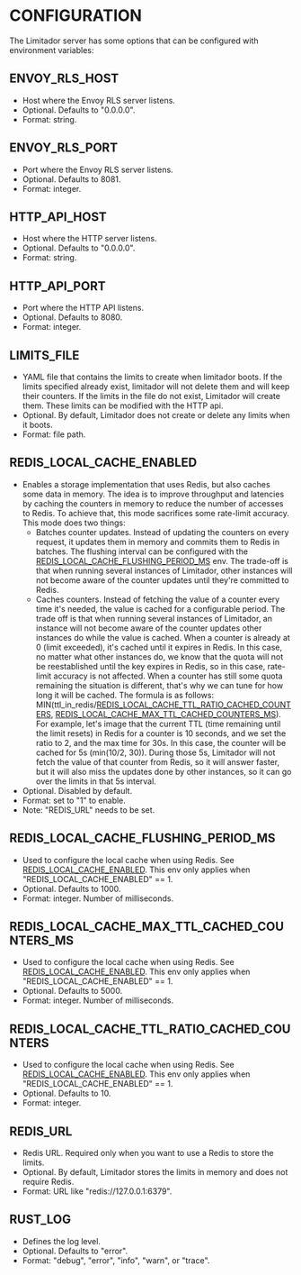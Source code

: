# CONFIGURATION

The Limitador server has some options that can be configured with environment
variables:

## ENVOY_RLS_HOST

- Host where the Envoy RLS server listens.
- Optional. Defaults to "0.0.0.0".
- Format: string.


## ENVOY_RLS_PORT

- Port where the Envoy RLS server listens.
- Optional. Defaults to 8081.
- Format: integer.


## HTTP_API_HOST

- Host where the HTTP server listens.
- Optional. Defaults to "0.0.0.0".
- Format: string.


## HTTP_API_PORT

- Port where the HTTP API listens.
- Optional. Defaults to 8080.
- Format: integer.


## LIMITS_FILE

- YAML file that contains the limits to create when limitador boots. If the
limits specified already exist, limitador will not delete them and will keep
their counters. If the limits in the file do not exist, Limitador will create
them. These limits can be modified with the HTTP api.
- Optional. By default, Limitador does not create or delete any limits when it
boots.
- Format: file path.


## REDIS_LOCAL_CACHE_ENABLED

- Enables a storage implementation that uses Redis, but also caches some data in
memory. The idea is to improve throughput and latencies by caching the counters
in memory to reduce the number of accesses to Redis. To achieve that, this mode
sacrifices some rate-limit accuracy. This mode does two things:
    - Batches counter updates. Instead of updating the counters on every
    request, it updates them in memory and commits them to Redis in batches. The
    flushing interval can be configured with the
    [REDIS_LOCAL_CACHE_FLUSHING_PERIOD_MS](#redis_local_cache_flushing_period_ms)
    env. The trade-off is that when running several instances of Limitador,
    other instances will not become aware of the counter updates until they're
    committed to Redis.
    - Caches counters. Instead of fetching the value of a counter every time
    it's needed, the value is cached for a configurable period. The trade off is
    that when running several instances of Limitador, an instance will not
    become aware of the counter updates other instances do while the value is
    cached. When a counter is already at 0 (limit exceeded), it's cached until
    it expires in Redis. In this case, no matter what other instances do, we
    know that the quota will not be reestablished until the key expires in
    Redis, so in this case, rate-limit accuracy is not affected. When a counter
    has still some quota remaining the situation is different, that's why we can
    tune for how long it will be cached. The formula is as follows:
    MIN(ttl_in_redis/[REDIS_LOCAL_CACHE_TTL_RATIO_CACHED_COUNTERS](#redis_local_cache_ttl_ratio_cached_counters),
    [REDIS_LOCAL_CACHE_MAX_TTL_CACHED_COUNTERS_MS](#redis_local_cache_max_ttl_cached_counters_ms)).
    For example, let's image that the current TTL (time remaining until the
    limit resets) in Redis for a counter is 10 seconds, and we set the ratio to
    2, and the max time for 30s. In this case, the counter will be cached for 5s
    (min(10/2, 30)). During those 5s, Limitador will not fetch the value of that
    counter from Redis, so it will answer faster, but it will also miss the
    updates done by other instances, so it can go over the limits in that 5s
    interval.
- Optional. Disabled by default.
- Format: set to "1" to enable.
- Note: "REDIS_URL" needs to be set.


## REDIS_LOCAL_CACHE_FLUSHING_PERIOD_MS

- Used to configure the local cache when using Redis. See
[REDIS_LOCAL_CACHE_ENABLED](#redis_local_cache_enabled). This env only applies
when "REDIS_LOCAL_CACHE_ENABLED" == 1.
- Optional. Defaults to 1000.
- Format: integer. Number of milliseconds.


## REDIS_LOCAL_CACHE_MAX_TTL_CACHED_COUNTERS_MS

- Used to configure the local cache when using Redis. See
[REDIS_LOCAL_CACHE_ENABLED](#redis_local_cache_enabled). This env only applies
when "REDIS_LOCAL_CACHE_ENABLED" == 1.
- Optional. Defaults to 5000.
- Format: integer. Number of milliseconds.


## REDIS_LOCAL_CACHE_TTL_RATIO_CACHED_COUNTERS

- Used to configure the local cache when using Redis. See
[REDIS_LOCAL_CACHE_ENABLED](#redis_local_cache_enabled). This env only applies
when "REDIS_LOCAL_CACHE_ENABLED" == 1.
- Optional. Defaults to 10.
- Format: integer.


## REDIS_URL

- Redis URL. Required only when you want to use a Redis to store the limits.
- Optional. By default, Limitador stores the limits in memory and does not
require Redis.
- Format: URL like "redis://127.0.0.1:6379".


## RUST_LOG

- Defines the log level.
- Optional. Defaults to "error".
- Format: "debug", "error", "info", "warn", or "trace".
